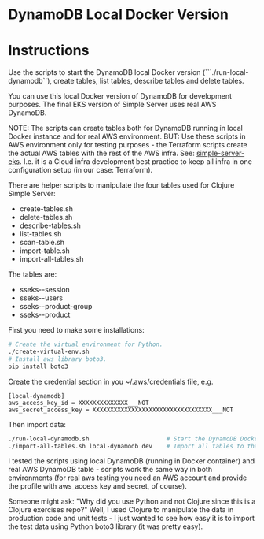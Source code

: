 # DynamoDB Local Docker Version

# Instructions

Use the scripts to start the DynamoDB local Docker version (```./run-local-dynamodb``), create tables, list tables, describe tables and delete tables. 

You can use this local Docker version of DynamoDB for development purposes. The final EKS version of Simple Server uses real AWS DynamoDB.

NOTE: The scripts can create tables both for DynamoDB running in local Docker instance and for real AWS environment. BUT: Use these scripts in AWS environment only for testing purposes - the Terraform scripts create the actual AWS tables with the rest of the AWS infra. See: [simple-server-eks](https://github.com/karimarttila/aws/tree/master/simple-server-eks). I.e. it is a Cloud infra development best practice to keep all infra in one configuration setup (in our case: Terraform).

There are helper scripts to manipulate the four tables used for Clojure Simple Server:

- create-tables.sh
- delete-tables.sh
- describe-tables.sh
- list-tables.sh
- scan-table.sh
- import-table.sh
- import-all-tables.sh

The tables are:

- sseks-<env>-session
- sseks-<env>-users
- sseks-<env>-product-group
- sseks-<env>-product

First you need to make some installations:

```bash
# Create the virtual environment for Python.
./create-virtual-env.sh
# Install aws library boto3.
pip install boto3
```

Create the credential section in you ~/.aws/credentials file, e.g.

```text
[local-dynamodb]
aws_access_key_id = XXXXXXXXXXXXXX___NOT
aws_secret_access_key = XXXXXXXXXXXXXXXXXXXXXXXXXXXXXXXXXX___NOT
```

Then import data:

```bash
./run-local-dynamodb.sh                      # Start the DynamoDB Docker container.
./import-all-tables.sh local-dynamodb dev    # Import all tables to that instance.
```

I tested the scripts using local DynamoDB (running in Docker container) and real AWS DynamoDB table - scripts work the same way in both environments (for real aws testing you need an AWS account and provide the profile with aws_access key and secret, of course).

Someone might ask: "Why did you use Python and not Clojure since this is a Clojure exercises repo?" Well, I used Clojure to manipulate the data in production code and unit tests - I just wanted to see how easy it is to import the test data using Python boto3 library (it was pretty easy).


